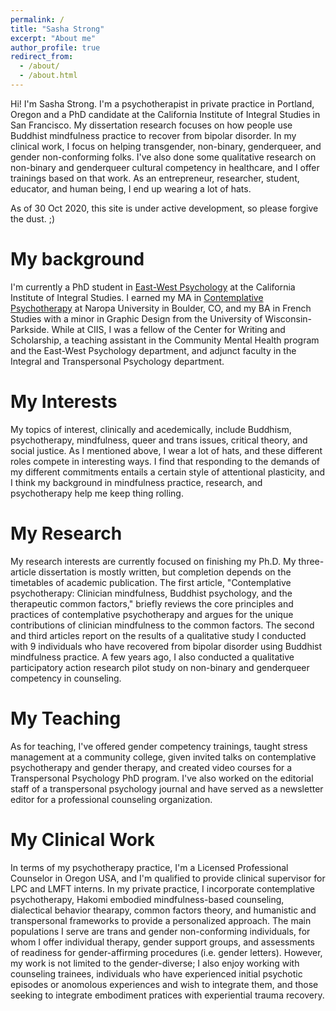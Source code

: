 ```yaml
---
permalink: /
title: "Sasha Strong"
excerpt: "About me"
author_profile: true
redirect_from: 
  - /about/
  - /about.html
---
```


Hi! I'm Sasha Strong. I'm a psychotherapist in private practice in Portland, Oregon and a PhD candidate at the California Institute of Integral Studies in San Francisco. My dissertation research focuses on how people use Buddhist mindfulness practice to recover from bipolar disorder. In my clinical work, I focus on helping transgender, non-binary, genderqueer, and gender non-conforming folks. I've also done some qualitative research on non-binary and genderqueer cultural competency in healthcare, and I offer trainings based on that work. As an entrepreneur, researcher, student, educator, and human being, I end up wearing a lot of hats. 

As of 30 Oct 2020, this site is under active development, so please forgive the dust. ;)

My background 
======
I'm currently a PhD student in [East-West Psychology](https://www.ciis.edu/academics/graduate-programs/east-west-psychology/) at the California Institute of Integral Studies. I earned my MA in [Contemplative Psychotherapy](https://www.naropa.edu/academics/masters/clinical-mental-health-counseling/contemplative-psychotherapy-buddhist-psychology/index.php) at Naropa University in Boulder, CO, and my BA in French Studies with a minor in Graphic Design from the University of Wisconsin-Parkside. While at CIIS, I was a fellow of the Center for Writing and Scholarship, a teaching assistant in the Community Mental Health program and the East-West Psychology department, and adjunct faculty in the Integral and Transpersonal Psychology department.

My Interests
======
My topics of interest, clinically and acedemically, include Buddhism, psychotherapy, mindfulness, queer and trans issues, critical theory, and social justice. As I mentioned above, I wear a lot of hats, and these different roles compete in interesting ways. I find that responding to the demands of my different commitments entails a certain style of attentional plasticity, and I think my background in mindfulness practice, research, and psychotherapy help me keep thing rolling.

My Research
======
My research interests are currently focused on finishing my Ph.D. My three-article dissertation is mostly written, but completion depends on the timetables of academic publication. The first article, "Contemplative psychotherapy: Clinician mindfulness, Buddhist psychology, and the therapeutic common factors," briefly reviews the core principles and practices of contemplative psychotherapy and argues for the unique contributions of clinician mindfulness to the common factors. The second and third articles report on the results of a qualitative study I conducted with 9 individuals who have recovered from bipolar disorder using Buddhist mindfulness practice. A few years ago, I also conducted a qualitative participatory action research pilot study on non-binary and genderqueer competency in counseling.

My Teaching
======
As for teaching, I've offered gender competency trainings, taught stress management at a community college, given invited talks on contemplative psychotherapy and gender therapy, and created video courses for a Transpersonal Psychology PhD program. I've also worked on the editorial staff of a transpersonal psychology journal and have served as a newsletter editor for a professional counseling organization.

My Clinical Work
======
In terms of my psychotherapy practice, I'm a Licensed Professional Counselor in Oregon USA, and I'm qualified to provide clinical supervisor for LPC and LMFT interns. In my private practice, I incorporate contemplative psychotherapy, Hakomi embodied mindfulness-based counseling, dialectical behavior thearapy, common factors theory, and humanistic and transpersonal frameworks to provide a personalized approach. The main populations I serve are trans and gender non-conforming individuals, for whom I offer individual therapy, gender support groups, and assessments of readiness for gender-affirming procedures (i.e. gender letters). However, my work is not limited to the gender-diverse; I also enjoy working with counseling trainees, individuals who have experienced initial psychotic episodes or anomolous experiences and wish to integrate them, and those seeking to integrate embodiment pratices with experiential trauma recovery.


